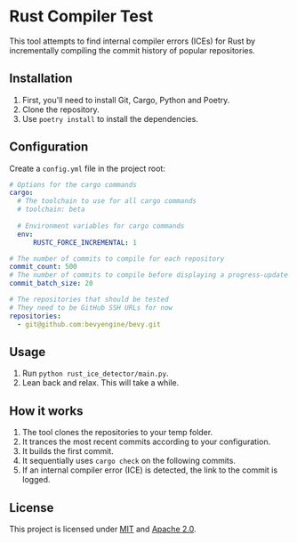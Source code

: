# Rust Compiler Test

This tool attempts to find internal compiler errors (ICEs) for Rust by 
incrementally compiling the commit history of popular repositories.

## Installation

1. First, you'll need to install Git, Cargo, Python and Poetry.
2. Clone the repository.
3. Use `poetry install` to install the dependencies.

## Configuration

Create a `config.yml` file in the project root:

```yml
# Options for the cargo commands
cargo:
  # The toolchain to use for all cargo commands
  # toolchain: beta
  
  # Environment variables for cargo commands
  env:
      RUSTC_FORCE_INCREMENTAL: 1

# The number of commits to compile for each repository
commit_count: 500
# The number of commits to compile before displaying a progress-update
commit_batch_size: 20

# The repositories that should be tested
# They need to be GitHub SSH URLs for now
repositories:
  - git@github.com:bevyengine/bevy.git
```

## Usage

1. Run `python rust_ice_detector/main.py`.
2. Lean back and relax. This will take a while.

## How it works

1. The tool clones the repositories to your temp folder.
2. It trances the most recent commits according to your configuration.
3. It builds the first commit.
4. It sequentially uses `cargo check` on the following commits.
5. If an internal compiler error (ICE) is detected, the link to the commit is logged.

## License

This project is licensed under [MIT](./LICENSE_MIT) and [Apache 2.0](./LICENSE_APACHE-2.0).

